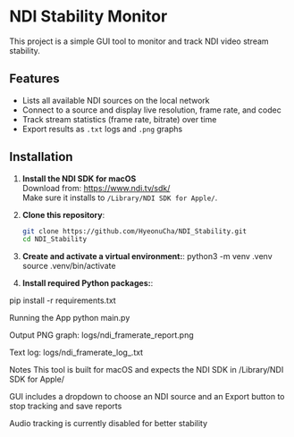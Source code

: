 # NDI Stability Monitor

This project is a simple GUI tool to monitor and track NDI video stream stability.

## Features
- Lists all available NDI sources on the local network
- Connect to a source and display live resolution, frame rate, and codec
- Track stream statistics (frame rate, bitrate) over time
- Export results as `.txt` logs and `.png` graphs

## Installation

1. **Install the NDI SDK for macOS**  
   Download from: https://www.ndi.tv/sdk/  
   Make sure it installs to `/Library/NDI SDK for Apple/`.

2. **Clone this repository**:
   ```bash
   git clone https://github.com/HyeonuCha/NDI_Stability.git
   cd NDI_Stability

3. **Create and activate a virtual environment:**:
python3 -m venv .venv
source .venv/bin/activate
4. **Install required Python packages:**:

pip install -r requirements.txt

Running the App
python main.py


Output
PNG graph: logs/ndi_framerate_report.png

Text log: logs/ndi_framerate_log_<timestamp>.txt

Notes
This tool is built for macOS and expects the NDI SDK in /Library/NDI SDK for Apple/

GUI includes a dropdown to choose an NDI source and an Export button to stop tracking and save reports

Audio tracking is currently disabled for better stability